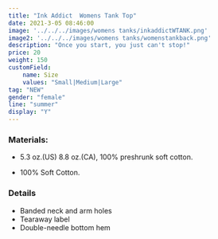 ```yaml
---
title: "Ink Addict  Womens Tank Top"
date: 2021-3-05 08:46:00
image: '../../../images/womens tanks/inkaddictWTANK.png'
image2: '../../../images/womens tanks/womenstankback.png'
description: "Once you start, you just can't stop!"
price: 20
weight: 150
customField:
    name: Size
    values: "Small|Medium|Large"
tag: "NEW"
gender: "female"
line: "summer"
display: "Y"
---
```


### Materials:  

- 5.3 oz.(US) 8.8 oz.(CA), 100% preshrunk soft cotton.

- 100% Soft Cotton.

### Details 

- Banded neck and arm holes
- Tearaway label
- Double-needle bottom hem